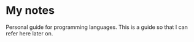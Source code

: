 # My notes

Personal guide for programming languages.
This is a guide so that I can refer here later on.